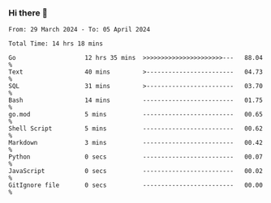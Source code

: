 ### Hi there 👋

<!--
**zhumeme/zhumeme** is a ✨ _special_ ✨ repository because its `README.md` (this file) appears on your GitHub profile.

Here are some ideas to get you started:

- 🔭 I’m currently working on ...
- 🌱 I’m currently learning ...
- 👯 I’m looking to collaborate on ...
- 🤔 I’m looking for help with ...
- 💬 Ask me about ...
- 📫 How to reach me: ...
- 😄 Pronouns: ...
- ⚡ Fun fact: ...
-->

<!--START_SECTION:waka-->

```all_time
From: 29 March 2024 - To: 05 April 2024

Total Time: 14 hrs 18 mins

Go                   12 hrs 35 mins  >>>>>>>>>>>>>>>>>>>>>>---   88.04 %
Text                 40 mins         >------------------------   04.73 %
SQL                  31 mins         >------------------------   03.70 %
Bash                 14 mins         -------------------------   01.75 %
go.mod               5 mins          -------------------------   00.65 %
Shell Script         5 mins          -------------------------   00.62 %
Markdown             3 mins          -------------------------   00.42 %
Python               0 secs          -------------------------   00.07 %
JavaScript           0 secs          -------------------------   00.02 %
GitIgnore file       0 secs          -------------------------   00.00 %
```

<!--END_SECTION:waka-->
